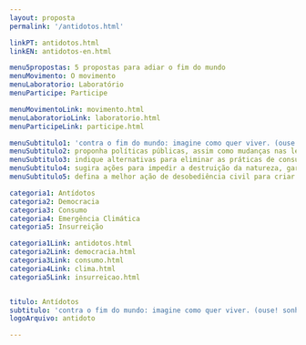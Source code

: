 ```yaml
---
layout: proposta
permalink: '/antidotos.html'

linkPT: antidotos.html
linkEN: antidotos-en.html

menu5propostas: 5 propostas para adiar o fim do mundo
menuMovimento: O movimento
menuLaboratorio: Laboratório
menuParticipe: Participe

menuMovimentoLink: movimento.html
menuLaboratorioLink: laboratorio.html
menuParticipeLink: participe.html 

menuSubtitulo1: 'contra o fim do mundo: imagine como quer viver. (ouse! sonhe, crie, extrapole a razão.)'
menuSubtitulo2: proponha políticas públicas, assim como mudanças nas leis e nas normas, para reduzir as desigualdades de raça, gênero e classe e para que a democracia seja mais do que votar a cada eleição. (ouse! e seja objetivo.)
menuSubtitulo3: indique alternativas para eliminar as práticas de consumo que escravizam a nossa e as outras espécies. (ouse! e seja específico.)
menuSubtitulo4: sugira ações para impedir a destruição da natureza, garantindo a continuidade de todas as formas de vida no planeta. (ouse! e seja combatente.)
menuSubtitulo5: defina a melhor ação de desobediência civil para criar o futuro onde você quer viver. (ouse!)

categoria1: Antídotos
categoria2: Democracia
categoria3: Consumo
categoria4: Emergência Climática
categoria5: Insurreição

categoria1Link: antidotos.html
categoria2Link: democracia.html
categoria3Link: consumo.html
categoria4Link: clima.html
categoria5Link: insurreicao.html


titulo: Antídotos
subtitulo: 'contra o fim do mundo: imagine como quer viver. (ouse! sonhe, crie, extrapole a razão.)'
logoArquivo: antidoto

---
```

